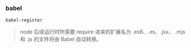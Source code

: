 ### babel
`babel-register`

> node 后续运行时所需要 require 进来的扩展名为 .es6、.es、.jsx、 .mjs 和 .js 的文件将由 Babel 自动转换。

